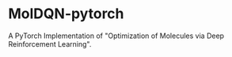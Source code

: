 # MolDQN-pytorch
A PyTorch Implementation of "Optimization of Molecules via Deep Reinforcement Learning".
